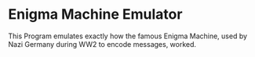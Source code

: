 # Enigma Machine Emulator

This Program emulates exactly how the famous Enigma Machine, used by Nazi Germany during WW2 to encode messages, worked.
